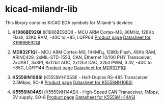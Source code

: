 ﻿kicad-milandr-lib
====================

This library contains KiCAD EDA symbols for Milandr's devices:

1. **K1986BE92QI** (К1986ВЕ92QI) - MCU ARM Cortex-M3, 80MHz, 128Kb Flash, 32Kb RAM, -40C to +85, LQFP64
[Product page](http://ic.milandr.ru/products/mikroskhemy_v_plastikovykh_korpusakh/k1986ve92qi/)
[Datasheet for К1986ВЕ92QI](http://ic.milandr.ru/upload/iblock/2ea/2ea1fef16f4aa9132a3ca415a66ab92c.pdf)

2. **MDR32F1QI** - MCU ARM Cortex-M0, 144МГц, 128Kb Flash, 48Kb RAM, ARINC429, 2xMIL-STD-1553, CAN, Ethernet 10/100 PHY Transceiver, 2xUART, 3xSPI, 8x12bit ADC, 2x12bit DAC, 32bit PWM, 3.3V, -40C to +85C, LQFP144
[Product page](http://ic.milandr.ru/products/mikroskhemy_v_plastikovykh_korpusakh/k1986ve1qi_lqfp144/)
[Datasheet for MDR32F1QI](http://ic.milandr.ru/upload/iblock/99f/99f74da953b04d24a73da45ae1730faa.pdf)

3. **K5559IN10BSI** (К5559ИН10БSI) - Half-Duplex RS-485 Transceiver 2.5Mbps, SO-8
[Product page](http://ic.milandr.ru/products/mikroskhemy_v_plastikovykh_korpusakh/k5559in10bu_so_8/)
[Datasheet for К5559ИН10БSI](http://ic.milandr.ru/upload/iblock/126/12691e33d6a6d6c83470c31df8bc9b07.pdf)

4. **K5559IN14ASI** (К5559ИН14АSI) - High-Speed CAN Transceiver, 1Mbps, 5V supply, SO-8
[Product page](http://ic.milandr.ru/products/mikroskhemy_v_plastikovykh_korpusakh/k5559in14au_so_8/)
[Datasheet for К5559ИН14АSI](http://ic.milandr.ru/upload/iblock/1ea/1ea3f95b1f53255efa9cd3a4f5881bd7.pdf)

